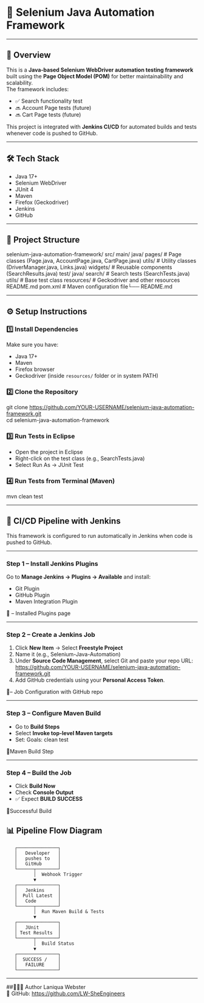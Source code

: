 # 🚀 Selenium Java Automation Framework

---

## 📌 Overview
This is a **Java-based Selenium WebDriver automation testing framework** built using the **Page Object Model (POM)** for better maintainability and scalability.  
The framework includes:
- ✅ Search functionality test
- 🔜 Account Page tests (future)
- 🔜 Cart Page tests (future)

This project is integrated with **Jenkins CI/CD** for automated builds and tests whenever code is pushed to GitHub.

---

## 🛠 Tech Stack
- Java 17+
- Selenium WebDriver
- JUnit 4
- Maven
- Firefox (Geckodriver)
- Jenkins
- GitHub

---

## 📂 Project Structure

selenium-java-automation-framework/
src/
  main/
    java/
      pages/        # Page classes (Page.java, AccountPage.java, CartPage.java)
      utils/        # Utility classes (DriverManager.java, Links.java)
      widgets/      # Reusable components (SearchResults.java)
  test/
    java/
      search/       # Search tests (SearchTests.java)
      utils/        # Base test class
resources/          # Geckodriver and other resources
README.md
pom.xml             # Maven configuration file└── README.md

---

## ⚙️ Setup Instructions

### 1️⃣ Install Dependencies
Make sure you have:
- Java 17+
- Maven
- Firefox browser
- Geckodriver (inside `resources/` folder or in system PATH)

### 2️⃣ Clone the Repository
git clone https://github.com/YOUR-USERNAME/selenium-java-automation-framework.git  
cd selenium-java-automation-framework

### 3️⃣ Run Tests in Eclipse
- Open the project in Eclipse
- Right-click on the test class (e.g., SearchTests.java)
- Select Run As → JUnit Test

### 4️⃣ Run Tests from Terminal (Maven)
mvn clean test

---

## 🔄 CI/CD Pipeline with Jenkins
This framework is configured to run automatically in Jenkins when code is pushed to GitHub.

---

### Step 1 – Install Jenkins Plugins
Go to **Manage Jenkins → Plugins → Available** and install:
- Git Plugin
- GitHub Plugin
- Maven Integration Plugin  

📸 – Installed Plugins page

---

### Step 2 – Create a Jenkins Job
1. Click **New Item** → Select **Freestyle Project**
2. Name it (e.g., Selenium-Java-Automation)
3. Under **Source Code Management**, select Git and paste your repo URL:
   https://github.com/YOUR-USERNAME/selenium-java-automation-framework.git
4. Add GitHub credentials using your **Personal Access Token**.

📸– Job Configuration with GitHub repo

---

### Step 3 – Configure Maven Build
- Go to **Build Steps**
- Select **Invoke top-level Maven targets**
- Set:
  Goals: clean test

📸Maven Build Step

---

### Step 4 – Build the Job
- Click **Build Now**
- Check **Console Output**
- ✅ Expect **BUILD SUCCESS**

📸Successful Build


## 📊 Pipeline Flow Diagram
       ┌───────────────┐
       │   Developer   │
       │   pushes to   │
       │   GitHub      │
       └──────┬────────┘
              │  Webhook Trigger
              ▼
       ┌───────────────┐
       │   Jenkins     │
       │  Pull Latest  │
       │   Code        │
       └──────┬────────┘
              │  Run Maven Build & Tests
              ▼
       ┌───────────────┐
       │   JUnit       │
       │ Test Results  │
       └──────┬────────┘
              │  Build Status
              ▼
       ┌───────────────┐
       │  SUCCESS /    │
       │   FAILURE     │
       └───────────────┘

---

##👩🏾‍💻 Author
Laniqua Webster  
🐙 GitHub: https://github.com/LW-SheEngineers
